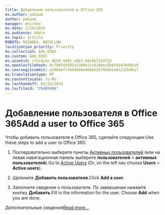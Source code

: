```yaml
---
title: Добавление пользователей в Office 365
ms.author: pebaum
author: pebaum
manager: mnirkhe
ms.date: 2/24/2018
ms.audience: Admin
ms.topic: article
ROBOTS: NOINDEX, NOFOLLOW
localization_priority: Priority
ms.collection: Adm_O365
ms.custom: Adm_O365
ms.assetid: cfacdcac-8b59-4d81-a8b1-0d16b712df25
ms.openlocfilehash: 8c708fd3595a1388411c6188ea3b9342476895a9
ms.sourcegitcommit: e2864efcfb493b6e46b662b746661a61232bdba7
ms.translationtype: MT
ms.contentlocale: ru-RU
ms.lasthandoff: 01/24/2019
ms.locfileid: "29485996"
---
```

# <a name="add-a-user-to-office-365"></a><span data-ttu-id="f9981-102">Добавление пользователя в Office 365</span><span class="sxs-lookup"><span data-stu-id="f9981-102">Add a user to Office 365</span></span>

<span data-ttu-id="f9981-103">Чтобы добавить пользователя в Office 365, сделайте следующее:</span><span class="sxs-lookup"><span data-stu-id="f9981-103">Use these steps to add a user to Office 365:</span></span>
  
1. <span data-ttu-id="f9981-104">Последовательно выберите пункты [Активных пользователей](https://support.office.com/article/https://portal.office.com/adminportal/home.aspx#/users) (или на левая навигационная панель выберите **пользователей** \> **активных пользователей**).</span><span class="sxs-lookup"><span data-stu-id="f9981-104">Go to [Active Users](https://support.office.com/article/https://portal.office.com/adminportal/home.aspx#/users) (Or, on the left nav choose **Users** \> **Active users**).</span></span>
    
2. <span data-ttu-id="f9981-105">Щелкните **Добавить пользователя**.</span><span class="sxs-lookup"><span data-stu-id="f9981-105">Click **Add a user**.</span></span>
    
3. <span data-ttu-id="f9981-p101">Заполните сведения о пользователе. По завершении нажмите кнопку **Добавить**.</span><span class="sxs-lookup"><span data-stu-id="f9981-p101">Fill in the information for the user. Choose **Add** when you are done.</span></span> 
    
<span data-ttu-id="f9981-108">Дополнительные сведения</span><span class="sxs-lookup"><span data-stu-id="f9981-108">[Read more...](https://support.office.com/article/1970f7d6-03b5-442f-b385-5880b9c256ec)</span></span>
  

